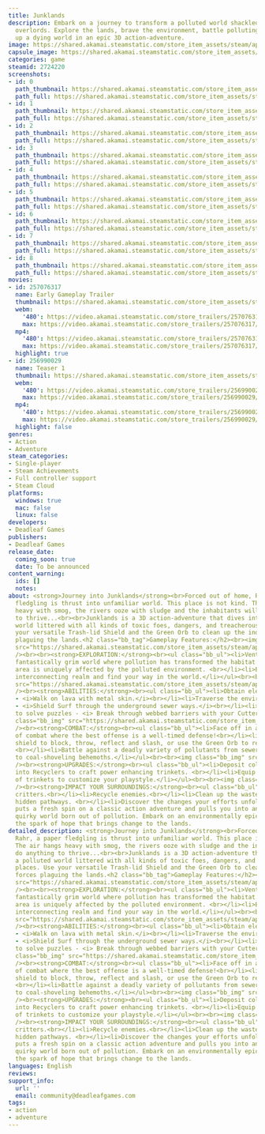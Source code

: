 ```yaml
---
title: Junklands
description: Embark on a journey to transform a polluted world shackled by its toxic
  overlords. Explore the lands, brave the environment, battle polluting foes and clean
  up a dying world in an epic 3D action-adventure.
image: https://shared.akamai.steamstatic.com/store_item_assets/steam/apps/2724220/header.jpg?t=1732505592
capsule_image: https://shared.akamai.steamstatic.com/store_item_assets/steam/apps/2724220/capsule_231x87.jpg?t=1732505592
categories: game
steamid: 2724220
screenshots:
- id: 0
  path_thumbnail: https://shared.akamai.steamstatic.com/store_item_assets/steam/apps/2724220/ss_18637972d0bf56d8cb06a478de1830d61e918d76.600x338.jpg?t=1732505592
  path_full: https://shared.akamai.steamstatic.com/store_item_assets/steam/apps/2724220/ss_18637972d0bf56d8cb06a478de1830d61e918d76.1920x1080.jpg?t=1732505592
- id: 1
  path_thumbnail: https://shared.akamai.steamstatic.com/store_item_assets/steam/apps/2724220/ss_12746bc3e6794adaea55e24993defdd98af76f23.600x338.jpg?t=1732505592
  path_full: https://shared.akamai.steamstatic.com/store_item_assets/steam/apps/2724220/ss_12746bc3e6794adaea55e24993defdd98af76f23.1920x1080.jpg?t=1732505592
- id: 2
  path_thumbnail: https://shared.akamai.steamstatic.com/store_item_assets/steam/apps/2724220/ss_5dd7267d0de43bfa5ec190ecd41591a8740e4698.600x338.jpg?t=1732505592
  path_full: https://shared.akamai.steamstatic.com/store_item_assets/steam/apps/2724220/ss_5dd7267d0de43bfa5ec190ecd41591a8740e4698.1920x1080.jpg?t=1732505592
- id: 3
  path_thumbnail: https://shared.akamai.steamstatic.com/store_item_assets/steam/apps/2724220/ss_268eebfbd902037f19bce95d4b59b55e2f869fe3.600x338.jpg?t=1732505592
  path_full: https://shared.akamai.steamstatic.com/store_item_assets/steam/apps/2724220/ss_268eebfbd902037f19bce95d4b59b55e2f869fe3.1920x1080.jpg?t=1732505592
- id: 4
  path_thumbnail: https://shared.akamai.steamstatic.com/store_item_assets/steam/apps/2724220/ss_9bc8ba078e9a4a0aad45bca24bae1ded4b764125.600x338.jpg?t=1732505592
  path_full: https://shared.akamai.steamstatic.com/store_item_assets/steam/apps/2724220/ss_9bc8ba078e9a4a0aad45bca24bae1ded4b764125.1920x1080.jpg?t=1732505592
- id: 5
  path_thumbnail: https://shared.akamai.steamstatic.com/store_item_assets/steam/apps/2724220/ss_4b22c57485f5cf1016ab75764e1a89b2f7f5c531.600x338.jpg?t=1732505592
  path_full: https://shared.akamai.steamstatic.com/store_item_assets/steam/apps/2724220/ss_4b22c57485f5cf1016ab75764e1a89b2f7f5c531.1920x1080.jpg?t=1732505592
- id: 6
  path_thumbnail: https://shared.akamai.steamstatic.com/store_item_assets/steam/apps/2724220/ss_4062a35a637d423f7b85e73f69e7d7e35d431753.600x338.jpg?t=1732505592
  path_full: https://shared.akamai.steamstatic.com/store_item_assets/steam/apps/2724220/ss_4062a35a637d423f7b85e73f69e7d7e35d431753.1920x1080.jpg?t=1732505592
- id: 7
  path_thumbnail: https://shared.akamai.steamstatic.com/store_item_assets/steam/apps/2724220/ss_072df10316bfda383d1d03984801c426f018f43b.600x338.jpg?t=1732505592
  path_full: https://shared.akamai.steamstatic.com/store_item_assets/steam/apps/2724220/ss_072df10316bfda383d1d03984801c426f018f43b.1920x1080.jpg?t=1732505592
- id: 8
  path_thumbnail: https://shared.akamai.steamstatic.com/store_item_assets/steam/apps/2724220/ss_7d446a37eff9b99cbd15fc97f7342305bb3515ac.600x338.jpg?t=1732505592
  path_full: https://shared.akamai.steamstatic.com/store_item_assets/steam/apps/2724220/ss_7d446a37eff9b99cbd15fc97f7342305bb3515ac.1920x1080.jpg?t=1732505592
movies:
- id: 257076317
  name: Early Gameplay Trailer
  thumbnail: https://shared.akamai.steamstatic.com/store_item_assets/steam/apps/257076317/0a427e4e3ad52bc825804c5d099148053ba96f9d/movie_600x337.jpg?t=1732505584
  webm:
    '480': https://video.akamai.steamstatic.com/store_trailers/257076317/movie480_vp9.webm?t=1732505584
    max: https://video.akamai.steamstatic.com/store_trailers/257076317/movie_max_vp9.webm?t=1732505584
  mp4:
    '480': https://video.akamai.steamstatic.com/store_trailers/257076317/movie480.mp4?t=1732505584
    max: https://video.akamai.steamstatic.com/store_trailers/257076317/movie_max.mp4?t=1732505584
  highlight: true
- id: 256990029
  name: Teaser 1
  thumbnail: https://shared.akamai.steamstatic.com/store_item_assets/steam/apps/256990029/movie.293x165.jpg?t=1703021421
  webm:
    '480': https://video.akamai.steamstatic.com/store_trailers/256990029/movie480_vp9.webm?t=1703021421
    max: https://video.akamai.steamstatic.com/store_trailers/256990029/movie_max_vp9.webm?t=1703021421
  mp4:
    '480': https://video.akamai.steamstatic.com/store_trailers/256990029/movie480.mp4?t=1703021421
    max: https://video.akamai.steamstatic.com/store_trailers/256990029/movie_max.mp4?t=1703021421
  highlight: false
genres:
- Action
- Adventure
steam_categories:
- Single-player
- Steam Achievements
- Full controller support
- Steam Cloud
platforms:
  windows: true
  mac: false
  linux: false
developers:
- Deadleaf Games
publishers:
- Deadleaf Games
release_date:
  coming_soon: true
  date: To be announced
content_warning:
  ids: []
  notes:
about: <strong>Journey into Junklands</strong><br>Forced out of home, Rahr, a paper
  fledgling is thrust into unfamiliar world. This place is not kind. The air hangs
  heavy with smog, the rivers ooze with sludge and the inhabitants will do anything
  to thrive...<br><br>Junklands is a 3D action-adventure that dives into a polluted
  world littered with all kinds of toxic foes, dangers, and treacherous places. Use
  your versatile Trash-lid Shield and the Green Orb to clean up the industrious forces
  plaguing the lands.<h2 class="bb_tag">Gameplay Features:</h2><br><img class="bb_img"
  src="https://shared.akamai.steamstatic.com/store_item_assets/steam/apps/2724220/extras/Banner_A.png?t=1732505592"
  /><br><br><strong>EXPLORATION:</strong><br><ul class="bb_ul"><li>Venture into a
  fantastically grim world where pollution has transformed the habitat. <br></li><li>Each
  area is uniquely affected by the polluted environment. <br></li><li>Explore an immersive,
  interconnecting realm and find your way in the world.</li></ul><br><br><img class="bb_img"
  src="https://shared.akamai.steamstatic.com/store_item_assets/steam/apps/2724220/extras/Banner_B.png?t=1732505592"
  /><br><strong>ABILITIES:</strong><br><ul class="bb_ul"><li>Obtain elemental forms
  - <i>Walk on lava with metal skin.</i><br></li><li>Traverse the environment in style
  - <i>Shield Surf through the underground sewer ways.</i><br></li><li>Use your shield
  to solve puzzles - <i> Break through webbed barriers with your Cutter shield. </i></li></ul><br><br><img
  class="bb_img" src="https://shared.akamai.steamstatic.com/store_item_assets/steam/apps/2724220/extras/Banner_C.png?t=1732505592"
  /><br><strong>COMBAT:</strong><br><ul class="bb_ul"><li>Face off in a distinct flavor
  of combat where the best offense is a well-timed defense!<br></li><li> Use your
  shield to block, throw, reflect and slash, or use the Green Orb to recycle foes.
  <br></li><li>Battle against a deadly variety of pollutants from sewer-sludge critters
  to coal-shoveling behemoths.</li></ul><br><br><img class="bb_img" src="https://shared.akamai.steamstatic.com/store_item_assets/steam/apps/2724220/extras/Banner_D.png?t=1732505592"
  /><br><strong>UPGRADES:</strong><br><ul class="bb_ul"><li>Deposit collected scrap
  into Recyclers to craft power enhancing trinkets. <br></li><li>Equip your choice
  of trinkets to customize your playstyle.</li></ul><br><br><img class="bb_img" src="https://shared.akamai.steamstatic.com/store_item_assets/steam/apps/2724220/extras/Banner_E.png?t=1732505592"
  /><br><strong>IMPACT YOUR SURROUNDINGS:</strong><br><ul class="bb_ul"><li>Save trapped
  critters.<br></li><li>Recycle enemies.<br></li><li>Clean up the waste.<br></li><li>Reveal
  hidden pathways. <br></li><li>Discover the changes your efforts unfold.</li></ul><br><br><br>Junklands
  puts a fresh spin on a classic action adventure and pulls you into an imaginatively
  quirky world born out of pollution. Embark on an environmentally epic tale and become
  the spark of hope that brings change to the lands.
detailed_description: <strong>Journey into Junklands</strong><br>Forced out of home,
  Rahr, a paper fledgling is thrust into unfamiliar world. This place is not kind.
  The air hangs heavy with smog, the rivers ooze with sludge and the inhabitants will
  do anything to thrive...<br><br>Junklands is a 3D action-adventure that dives into
  a polluted world littered with all kinds of toxic foes, dangers, and treacherous
  places. Use your versatile Trash-lid Shield and the Green Orb to clean up the industrious
  forces plaguing the lands.<h2 class="bb_tag">Gameplay Features:</h2><br><img class="bb_img"
  src="https://shared.akamai.steamstatic.com/store_item_assets/steam/apps/2724220/extras/Banner_A.png?t=1732505592"
  /><br><br><strong>EXPLORATION:</strong><br><ul class="bb_ul"><li>Venture into a
  fantastically grim world where pollution has transformed the habitat. <br></li><li>Each
  area is uniquely affected by the polluted environment. <br></li><li>Explore an immersive,
  interconnecting realm and find your way in the world.</li></ul><br><br><img class="bb_img"
  src="https://shared.akamai.steamstatic.com/store_item_assets/steam/apps/2724220/extras/Banner_B.png?t=1732505592"
  /><br><strong>ABILITIES:</strong><br><ul class="bb_ul"><li>Obtain elemental forms
  - <i>Walk on lava with metal skin.</i><br></li><li>Traverse the environment in style
  - <i>Shield Surf through the underground sewer ways.</i><br></li><li>Use your shield
  to solve puzzles - <i> Break through webbed barriers with your Cutter shield. </i></li></ul><br><br><img
  class="bb_img" src="https://shared.akamai.steamstatic.com/store_item_assets/steam/apps/2724220/extras/Banner_C.png?t=1732505592"
  /><br><strong>COMBAT:</strong><br><ul class="bb_ul"><li>Face off in a distinct flavor
  of combat where the best offense is a well-timed defense!<br></li><li> Use your
  shield to block, throw, reflect and slash, or use the Green Orb to recycle foes.
  <br></li><li>Battle against a deadly variety of pollutants from sewer-sludge critters
  to coal-shoveling behemoths.</li></ul><br><br><img class="bb_img" src="https://shared.akamai.steamstatic.com/store_item_assets/steam/apps/2724220/extras/Banner_D.png?t=1732505592"
  /><br><strong>UPGRADES:</strong><br><ul class="bb_ul"><li>Deposit collected scrap
  into Recyclers to craft power enhancing trinkets. <br></li><li>Equip your choice
  of trinkets to customize your playstyle.</li></ul><br><br><img class="bb_img" src="https://shared.akamai.steamstatic.com/store_item_assets/steam/apps/2724220/extras/Banner_E.png?t=1732505592"
  /><br><strong>IMPACT YOUR SURROUNDINGS:</strong><br><ul class="bb_ul"><li>Save trapped
  critters.<br></li><li>Recycle enemies.<br></li><li>Clean up the waste.<br></li><li>Reveal
  hidden pathways. <br></li><li>Discover the changes your efforts unfold.</li></ul><br><br><br>Junklands
  puts a fresh spin on a classic action adventure and pulls you into an imaginatively
  quirky world born out of pollution. Embark on an environmentally epic tale and become
  the spark of hope that brings change to the lands.
languages: English
reviews:
support_info:
  url: ''
  email: community@deadleafgames.com
tags:
- action
- adventure
---
```


